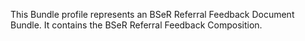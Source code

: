 This Bundle profile represents an BSeR Referral Feedback Document Bundle. It contains the BSeR Referral Feedback Composition.
